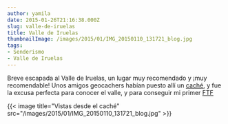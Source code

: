 ```yaml
---
author: yamila
date: 2015-01-26T21:16:38.000Z
slug: valle-de-iruelas
title: Valle de Iruelas
thumbnailImage: /images/2015/01/IMG_20150110_131721_blog.jpg
tags:
- Senderismo
- Valle de Iruelas
---
```



Breve escapada al Valle de Iruelas, un lugar muy recomendado y ¡muy recomendable! Unos amigos geocachers habían puesto allí un [caché](http://www.geocaching.com/geocache/GC5JA47_burguillo-on-the-rocks), y fue la excusa perfecta para conocer el valle, y para conseguir mi primer [FTF](http:/www.geocaching.com/seek/log.aspx?LUID=1b8b55f4-edb9-4d2e-9027-9dbfd7e03369)

{{< image title="Vistas desde el caché" src="/images/2015/01/IMG_20150110_131721_blog.jpg" >}}
